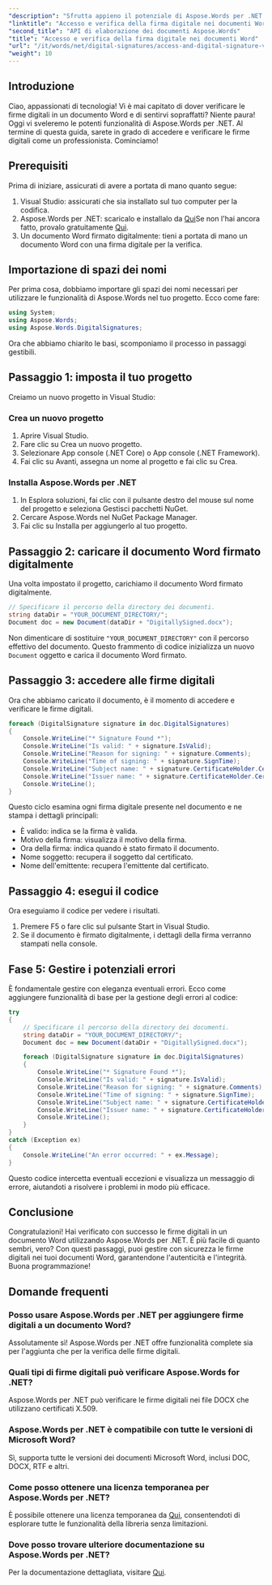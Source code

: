 ```yaml
---
"description": "Sfrutta appieno il potenziale di Aspose.Words per .NET imparando a verificare in modo efficiente le firme digitali nei documenti Word. Questa guida dettagliata ti guiderà attraverso la procedura di configurazione."
"linktitle": "Accesso e verifica della firma digitale nei documenti Word"
"second_title": "API di elaborazione dei documenti Aspose.Words"
"title": "Accesso e verifica della firma digitale nei documenti Word"
"url": "/it/words/net/digital-signatures/access-and-digital-signature-verification/"
"weight": 10
---
```


## Introduzione

Ciao, appassionati di tecnologia! Vi è mai capitato di dover verificare le firme digitali in un documento Word e di sentirvi sopraffatti? Niente paura! Oggi vi sveleremo le potenti funzionalità di Aspose.Words per .NET. Al termine di questa guida, sarete in grado di accedere e verificare le firme digitali come un professionista. Cominciamo!

## Prerequisiti

Prima di iniziare, assicurati di avere a portata di mano quanto segue:

1. Visual Studio: assicurati che sia installato sul tuo computer per la codifica.
2. Aspose.Words per .NET: scaricalo e installalo da [Qui](https://releases.aspose.com/words/net/)Se non l'hai ancora fatto, provalo gratuitamente [Qui](https://releases.aspose.com/).
3. Un documento Word firmato digitalmente: tieni a portata di mano un documento Word con una firma digitale per la verifica.

## Importazione di spazi dei nomi

Per prima cosa, dobbiamo importare gli spazi dei nomi necessari per utilizzare le funzionalità di Aspose.Words nel tuo progetto. Ecco come fare:

```csharp
using System;
using Aspose.Words;
using Aspose.Words.DigitalSignatures;
```

Ora che abbiamo chiarito le basi, scomponiamo il processo in passaggi gestibili.

## Passaggio 1: imposta il tuo progetto

Creiamo un nuovo progetto in Visual Studio:

### Crea un nuovo progetto

1. Aprire Visual Studio.
2. Fare clic su Crea un nuovo progetto.
3. Selezionare App console (.NET Core) o App console (.NET Framework).
4. Fai clic su Avanti, assegna un nome al progetto e fai clic su Crea.

### Installa Aspose.Words per .NET

1. In Esplora soluzioni, fai clic con il pulsante destro del mouse sul nome del progetto e seleziona Gestisci pacchetti NuGet.
2. Cercare Aspose.Words nel NuGet Package Manager.
3. Fai clic su Installa per aggiungerlo al tuo progetto.

## Passaggio 2: caricare il documento Word firmato digitalmente

Una volta impostato il progetto, carichiamo il documento Word firmato digitalmente.

```csharp
// Specificare il percorso della directory dei documenti.
string dataDir = "YOUR_DOCUMENT_DIRECTORY/";
Document doc = new Document(dataDir + "DigitallySigned.docx");
```

Non dimenticare di sostituire `"YOUR_DOCUMENT_DIRECTORY"` con il percorso effettivo del documento. Questo frammento di codice inizializza un nuovo `Document` oggetto e carica il documento Word firmato.

## Passaggio 3: accedere alle firme digitali

Ora che abbiamo caricato il documento, è il momento di accedere e verificare le firme digitali.

```csharp
foreach (DigitalSignature signature in doc.DigitalSignatures)
{
    Console.WriteLine("* Signature Found *");
    Console.WriteLine("Is valid: " + signature.IsValid);
    Console.WriteLine("Reason for signing: " + signature.Comments); 
    Console.WriteLine("Time of signing: " + signature.SignTime);
    Console.WriteLine("Subject name: " + signature.CertificateHolder.Certificate.SubjectName.Name);
    Console.WriteLine("Issuer name: " + signature.CertificateHolder.Certificate.IssuerName.Name);
    Console.WriteLine();
}
```

Questo ciclo esamina ogni firma digitale presente nel documento e ne stampa i dettagli principali:

- È valido: indica se la firma è valida.
- Motivo della firma: visualizza il motivo della firma.
- Ora della firma: indica quando è stato firmato il documento.
- Nome soggetto: recupera il soggetto dal certificato.
- Nome dell'emittente: recupera l'emittente dal certificato.

## Passaggio 4: esegui il codice

Ora eseguiamo il codice per vedere i risultati.

1. Premere F5 o fare clic sul pulsante Start in Visual Studio.
2. Se il documento è firmato digitalmente, i dettagli della firma verranno stampati nella console.

## Fase 5: Gestire i potenziali errori

È fondamentale gestire con eleganza eventuali errori. Ecco come aggiungere funzionalità di base per la gestione degli errori al codice:

```csharp
try
{
    // Specificare il percorso della directory dei documenti.
    string dataDir = "YOUR_DOCUMENT_DIRECTORY/";
    Document doc = new Document(dataDir + "DigitallySigned.docx");

    foreach (DigitalSignature signature in doc.DigitalSignatures)
    {
        Console.WriteLine("* Signature Found *");
        Console.WriteLine("Is valid: " + signature.IsValid);
        Console.WriteLine("Reason for signing: " + signature.Comments); 
        Console.WriteLine("Time of signing: " + signature.SignTime);
        Console.WriteLine("Subject name: " + signature.CertificateHolder.Certificate.SubjectName.Name);
        Console.WriteLine("Issuer name: " + signature.CertificateHolder.Certificate.IssuerName.Name);
        Console.WriteLine();
    }
}
catch (Exception ex)
{
    Console.WriteLine("An error occurred: " + ex.Message);
}
```

Questo codice intercetta eventuali eccezioni e visualizza un messaggio di errore, aiutandoti a risolvere i problemi in modo più efficace.

## Conclusione

Congratulazioni! Hai verificato con successo le firme digitali in un documento Word utilizzando Aspose.Words per .NET. È più facile di quanto sembri, vero? Con questi passaggi, puoi gestire con sicurezza le firme digitali nei tuoi documenti Word, garantendone l'autenticità e l'integrità. Buona programmazione!

## Domande frequenti

### Posso usare Aspose.Words per .NET per aggiungere firme digitali a un documento Word?

Assolutamente sì! Aspose.Words per .NET offre funzionalità complete sia per l'aggiunta che per la verifica delle firme digitali.

### Quali tipi di firme digitali può verificare Aspose.Words for .NET?

Aspose.Words per .NET può verificare le firme digitali nei file DOCX che utilizzano certificati X.509.

### Aspose.Words per .NET è compatibile con tutte le versioni di Microsoft Word?

Sì, supporta tutte le versioni dei documenti Microsoft Word, inclusi DOC, DOCX, RTF e altri.

### Come posso ottenere una licenza temporanea per Aspose.Words per .NET?

È possibile ottenere una licenza temporanea da [Qui](https://purchase.aspose.com/temporary-license/), consentendoti di esplorare tutte le funzionalità della libreria senza limitazioni.

### Dove posso trovare ulteriore documentazione su Aspose.Words per .NET?

Per la documentazione dettagliata, visitare [Qui](https://reference.aspose.com/words/net/).